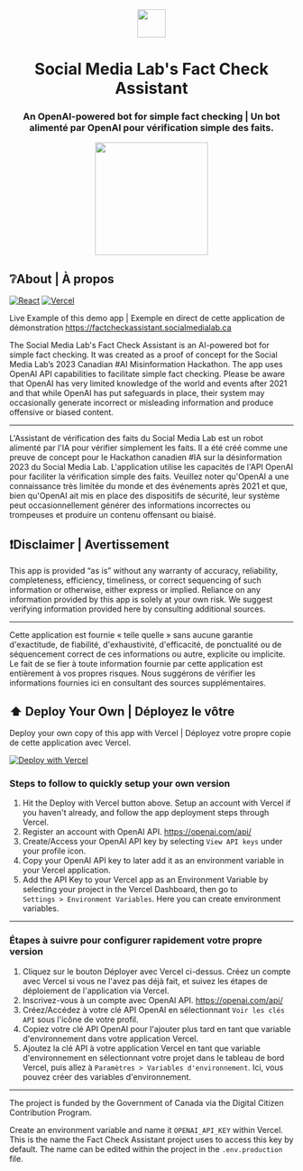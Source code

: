 <div align="center">
  <a href="#"><img src="https://socialmedialab.ca/wp-content/uploads/2022/05/TMU_TRSM_SocialMediaLab_transparent_WHITE-1.png.webp" height="50px" /></a>
  <h1>Social Media Lab's Fact Check Assistant<h3>An OpenAI-powered bot for simple fact checking | Un bot alimenté par OpenAI pour vérification simple des faits.</h3></h1>
  <a href="https://factcheckassistant.socialmedialab.ca/" target="_blank">
    <img src="https://factcheckassistant.socialmedialab.ca/assets/img/avataaars.svg" height="200px" />
  </a>
</div>

## ❔About | À propos
[![React](https://img.shields.io/badge/made%20with%20react-%2320232a.svg?style=for-the-badge&logo=react&logoColor=%2361DAFB)](#)
[![Vercel](https://img.shields.io/badge/deployed%20with%20vercel-%23000000.svg?style=for-the-badge&logo=vercel&logoColor=white)](#)

Live Example of this demo app | Exemple en direct de cette application de démonstration
https://factcheckassistant.socialmedialab.ca

The Social Media Lab's Fact Check Assistant is an AI-powered bot for simple fact checking. It was created as a proof of concept for the Social Media Lab’s 2023 Canadian #AI Misinformation Hackathon. The app uses OpenAI API capabilities to facilitate simple fact checking. Please be aware that OpenAI has very limited knowledge of the world and events after 2021 and that while OpenAI has put safeguards in place, their system may occasionally generate incorrect or misleading information and produce offensive or biased content.

--------------

L'Assistant de vérification des faits du Social Media Lab est un robot alimenté par l'IA pour vérifier simplement les faits. Il a été créé comme une preuve de concept pour le Hackathon canadien #IA sur la désinformation 2023 du Social Media Lab. L'application utilise les capacités de l'API OpenAI pour faciliter la vérification simple des faits. Veuillez noter qu'OpenAI a une connaissance très limitée du monde et des événements après 2021 et que, bien qu'OpenAI ait mis en place des dispositifs de sécurité, leur système peut occasionnellement générer des informations incorrectes ou trompeuses et produire un contenu offensant ou biaisé.


## ❗Disclaimer | Avertissement
This app is provided “as is” without any warranty of accuracy, reliability, completeness, efficiency, timeliness, or correct sequencing of such information or otherwise, either express or implied. Reliance on any information provided by this app is solely at your own risk. We suggest verifying information provided here by consulting additional sources.

--------------

Cette application est fournie « telle quelle » sans aucune garantie d'exactitude, de fiabilité, d'exhaustivité, d'efficacité, de ponctualité ou de séquencement correct de ces informations ou autre, explicite ou implicite. Le fait de se fier à toute information fournie par cette application est entièrement à vos propres risques. Nous suggérons de vérifier les informations fournies ici en consultant des sources supplémentaires.

## ⬆️ Deploy Your Own | Déployez le vôtre
Deploy your own copy of this app with Vercel | Déployez votre propre copie de cette application avec Vercel.

[![Deploy with Vercel](https://vercel.com/button)](https://vercel.com/new/clone?repository-url=https://github.com/smlabto/factcheckassistant&template=create-react-app)

### Steps to follow to quickly setup your own version
1. Hit the Deploy with Vercel button above. Setup an account with Vercel if you haven't already, and follow the app deployment steps through Vercel. 
2. Register an account with OpenAI API. https://openai.com/api/
3. Create/Access your OpenAI API key by selecting `View API keys` under your profile icon.
4. Copy your OpenAI API key to later add it as an environment variable in your Vercel application.
5. Add the API Key to your Vercel app as an Environment Variable by selecting your project in the Vercel Dashboard, then go to  
`Settings > Environment Variables`. Here you can create environment variables.

--------------

### Étapes à suivre pour configurer rapidement votre propre version
1. Cliquez sur le bouton Déployer avec Vercel ci-dessus. Créez un compte avec Vercel si vous ne l'avez pas déjà fait, et suivez les étapes de déploiement de l'application via Vercel.
2. Inscrivez-vous à un compte avec OpenAI API. https://openai.com/api/
3. Créez/Accédez à votre clé API OpenAI en sélectionnant `Voir les clés API` sous l'icône de votre profil.
4. Copiez votre clé API OpenAI pour l'ajouter plus tard en tant que variable d'environnement dans votre application Vercel.
5. Ajoutez la clé API à votre application Vercel en tant que variable d'environnement en sélectionnant votre projet dans le tableau de bord Vercel, puis allez à
`Paramètres > Variables d'environnement`. Ici, vous pouvez créer des variables d'environnement.

--------------

The project is funded by the Government of Canada via the Digital Citizen Contribution Program.


   Create an environment variable and name it `OPENAI_API_KEY` within Vercel. This is the name the Fact Check Assistant project uses to access this key by default. The name can be edited within the project in the `.env.production` file.
